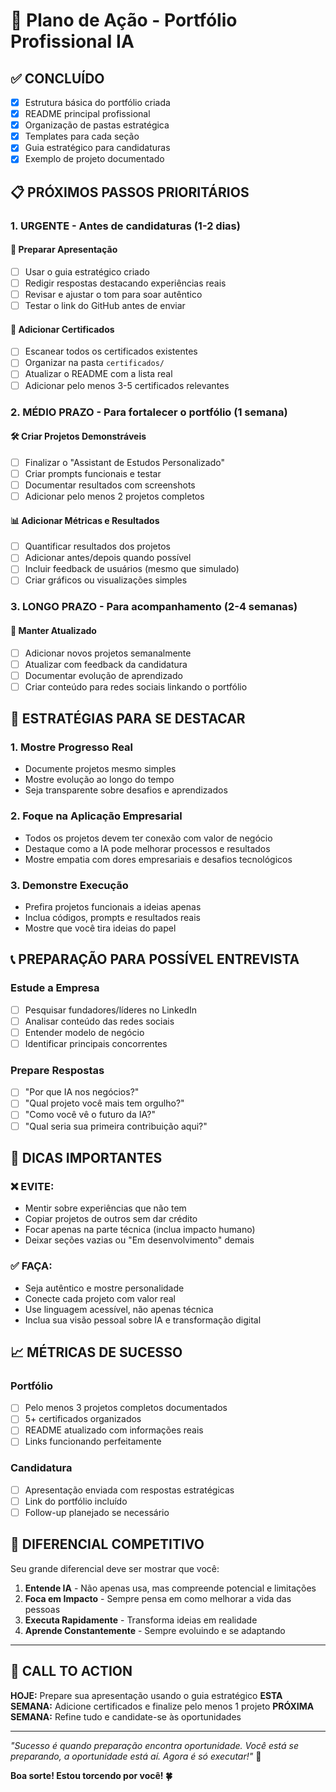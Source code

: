 # 🚀 Plano de Ação - Portfólio Profissional IA

## ✅ **CONCLUÍDO**

- [x] Estrutura básica do portfólio criada
- [x] README principal profissional
- [x] Organização de pastas estratégica
- [x] Templates para cada seção
- [x] Guia estratégico para candidaturas
- [x] Exemplo de projeto documentado

## 📋 **PRÓXIMOS PASSOS PRIORITÁRIOS**

### **1. URGENTE - Antes de candidaturas (1-2 dias)**

#### **📝 Preparar Apresentação**
- [ ] Usar o guia estratégico criado
- [ ] Redigir respostas destacando experiências reais
- [ ] Revisar e ajustar o tom para soar autêntico
- [ ] Testar o link do GitHub antes de enviar

#### **📁 Adicionar Certificados**
- [ ] Escanear todos os certificados existentes
- [ ] Organizar na pasta `certificados/`
- [ ] Atualizar o README com a lista real
- [ ] Adicionar pelo menos 3-5 certificados relevantes

### **2. MÉDIO PRAZO - Para fortalecer o portfólio (1 semana)**

#### **🛠️ Criar Projetos Demonstráveis**
- [ ] Finalizar o "Assistant de Estudos Personalizado"
- [ ] Criar prompts funcionais e testar
- [ ] Documentar resultados com screenshots
- [ ] Adicionar pelo menos 2 projetos completos

#### **📊 Adicionar Métricas e Resultados**
- [ ] Quantificar resultados dos projetos
- [ ] Adicionar antes/depois quando possível
- [ ] Incluir feedback de usuários (mesmo que simulado)
- [ ] Criar gráficos ou visualizações simples

### **3. LONGO PRAZO - Para acompanhamento (2-4 semanas)**

#### **🔄 Manter Atualizado**
- [ ] Adicionar novos projetos semanalmente
- [ ] Atualizar com feedback da candidatura
- [ ] Documentar evolução de aprendizado
- [ ] Criar conteúdo para redes sociais linkando o portfólio

## 🎯 **ESTRATÉGIAS PARA SE DESTACAR**

### **1. Mostre Progresso Real**
- Documente projetos mesmo simples
- Mostre evolução ao longo do tempo
- Seja transparente sobre desafios e aprendizados

### **2. Foque na Aplicação Empresarial**
- Todos os projetos devem ter conexão com valor de negócio
- Destaque como a IA pode melhorar processos e resultados
- Mostre empatia com dores empresariais e desafios tecnológicos

### **3. Demonstre Execução**
- Prefira projetos funcionais a ideias apenas
- Inclua códigos, prompts e resultados reais
- Mostre que você tira ideias do papel

## 📞 **PREPARAÇÃO PARA POSSÍVEL ENTREVISTA**

### **Estude a Empresa**
- [ ] Pesquisar fundadores/líderes no LinkedIn
- [ ] Analisar conteúdo das redes sociais
- [ ] Entender modelo de negócio
- [ ] Identificar principais concorrentes

### **Prepare Respostas**
- [ ] "Por que IA nos negócios?"
- [ ] "Qual projeto você mais tem orgulho?"
- [ ] "Como você vê o futuro da IA?"
- [ ] "Qual seria sua primeira contribuição aqui?"

## 🚨 **DICAS IMPORTANTES**

### **❌ EVITE:**
- Mentir sobre experiências que não tem
- Copiar projetos de outros sem dar crédito
- Focar apenas na parte técnica (inclua impacto humano)
- Deixar seções vazias ou "Em desenvolvimento" demais

### **✅ FAÇA:**
- Seja autêntico e mostre personalidade
- Conecte cada projeto com valor real
- Use linguagem acessível, não apenas técnica
- Inclua sua visão pessoal sobre IA e transformação digital

## 📈 **MÉTRICAS DE SUCESSO**

### **Portfólio**
- [ ] Pelo menos 3 projetos completos documentados
- [ ] 5+ certificados organizados
- [ ] README atualizado com informações reais
- [ ] Links funcionando perfeitamente

### **Candidatura**
- [ ] Apresentação enviada com respostas estratégicas
- [ ] Link do portfólio incluído
- [ ] Follow-up planejado se necessário

## 🎯 **DIFERENCIAL COMPETITIVO**

Seu grande diferencial deve ser mostrar que você:
1. **Entende IA** - Não apenas usa, mas compreende potencial e limitações
2. **Foca em Impacto** - Sempre pensa em como melhorar a vida das pessoas
3. **Executa Rapidamente** - Transforma ideias em realidade
4. **Aprende Constantemente** - Sempre evoluindo e se adaptando

---

## 🚀 **CALL TO ACTION**

**HOJE:** Prepare sua apresentação usando o guia estratégico
**ESTA SEMANA:** Adicione certificados e finalize pelo menos 1 projeto
**PRÓXIMA SEMANA:** Refine tudo e candidate-se às oportunidades

---

*"Sucesso é quando preparação encontra oportunidade. Você está se preparando, a oportunidade está aí. Agora é só executar!"* 💪

**Boa sorte! Estou torcendo por você! 🍀**
